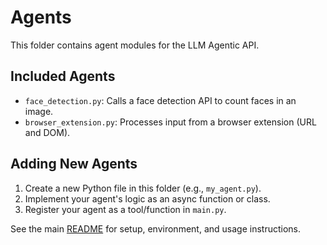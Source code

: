 # Agents

This folder contains agent modules for the LLM Agentic API.

## Included Agents
- `face_detection.py`: Calls a face detection API to count faces in an image.
- `browser_extension.py`: Processes input from a browser extension (URL and DOM).

## Adding New Agents
1. Create a new Python file in this folder (e.g., `my_agent.py`).
2. Implement your agent's logic as an async function or class.
3. Register your agent as a tool/function in `main.py`.

See the main [README](../README.md) for setup, environment, and usage instructions. 